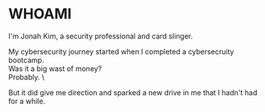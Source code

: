 # WHOAMI

I'm Jonah Kim, a security professional and card slinger.

My cybersecurity journey started when I completed a cybersecruity bootcamp.\
Was it a big wast of money?\
Probably. \

But it did give me direction and sparked a new drive in me that I hadn't had for a while. 


